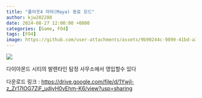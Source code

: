 ```yaml
---
title: "폴아웃4 마야(Maya) 동료 모드"
author: kjw202288
date: 2024-08-27 12:00:00 +0800
categories: [Game, FO4]
tags: [FO4]
image: https://github.com/user-attachments/assets/9b90244c-9899-41bd-a396-2566c9612330
---
```


<img src="https://github.com/user-attachments/assets/9b90244c-9899-41bd-a396-2566c9612330">

다이아몬드 시티의 발렌타인 탐정 사무소에서 영입할수 있다

다운로드 링크 : <https://drive.google.com/file/d/1Ywjl-z_Zr17IOG7ZjF_udjyH0vEhm-K6/view?usp=sharing>

